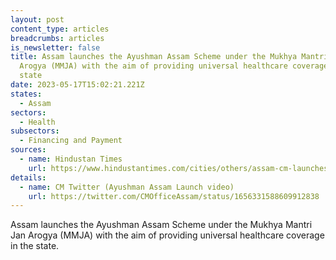 ```yaml
---
layout: post
content_type: articles
breadcrumbs: articles
is_newsletter: false
title: Assam launches the Ayushman Assam Scheme under the Mukhya Mantri Jan
  Arogya (MMJA) with the aim of providing universal healthcare coverage in the
  state
date: 2023-05-17T15:02:21.221Z
states:
  - Assam
sectors:
  - Health
subsectors:
  - Financing and Payment
sources:
  - name: Hindustan Times
    url: https://www.hindustantimes.com/cities/others/assam-cm-launches-ayushman-assam-scheme-to-provide-cashless-healthcare-to-56-lakh-families-on-second-anniversary-of-his-government-101683732380989.html
details:
  - name: CM Twitter (Ayushman Assam Launch video)
    url: https://twitter.com/CMOfficeAssam/status/1656331588609912838
---
```

Assam launches the Ayushman Assam Scheme under the Mukhya Mantri Jan Arogya (MMJA) with the aim of providing universal healthcare coverage in the state.
